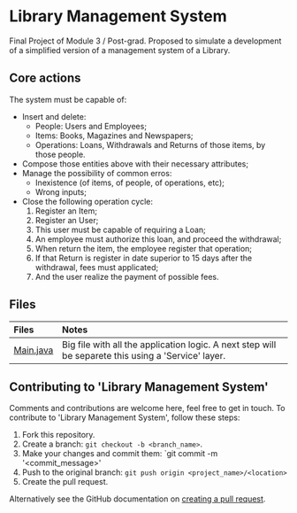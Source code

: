# Library Management System

Final Project of Module 3 / Post-grad. Proposed to simulate a development of a simplified version of a management system of a Library.

## Core actions

The system must be capable of:
- Insert and delete:
  - People: Users and Employees;
  - Items: Books, Magazines and Newspapers;
  - Operations: Loans, Withdrawals and Returns of those items, by those people.
- Compose those entities above with their necessary attributes;
- Manage the possibility of common erros: 
  - Inexistence (of items, of people, of operations, etc);
  - Wrong inputs; 
- Close the following operation cycle: 
  1. Register an Item;
  2. Register an User;
  3. This user must be capable of requiring a Loan;
  4. An employee must authorize this loan, and proceed the withdrawal;
  5. When return the item, the employee register that operation;
  6. If that Return is register in date superior to 15 days after the withdrawal, fees must applicated;
  6. And the user realize the payment of possible fees.

## Files

| Files| Notes|
|:-----|:-----| 
| [Main.java](/Module3/Project/project.root/Main.java) | Big file with all the application logic. A next step will be separete this using a 'Service' layer. |
  
## Contributing to 'Library Management System'

Comments and contributions are welcome here, feel free to get in touch. To contribute to 'Library Management System', follow these steps:

1. Fork this repository.
2. Create a branch: `git checkout -b <branch_name>`. 
3. Make your changes and commit them: `git commit -m '<commit_message>'
4. Push to the original branch: `git push origin <project_name>/<location>`
5. Create the pull request.

Alternatively see the GitHub documentation on [creating a pull request](https://help.github.com/en/github/collaborating-with-issues-and-pull-requests/creating-a-pull-request).
